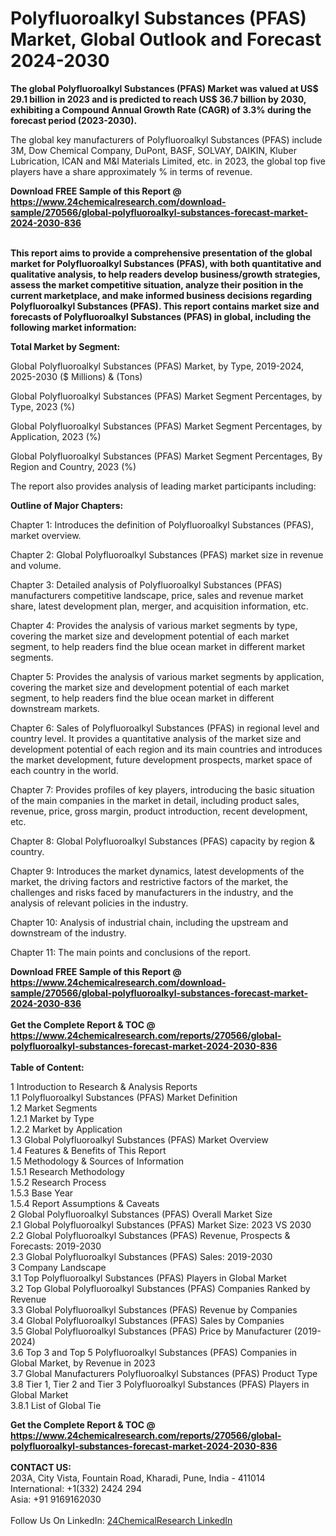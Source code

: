 <h1>Polyfluoroalkyl Substances (PFAS) Market, Global Outlook and Forecast 2024-2030</h1><p><strong>The global Polyfluoroalkyl Substances (PFAS) Market was valued at US$ 29.1 billion in 2023 and is predicted to reach US$ 36.7 billion by 2030, exhibiting a Compound Annual Growth Rate (CAGR) of 3.3% during the forecast period (2023-2030).</strong></p><p>
</p><p>The global key manufacturers of Polyfluoroalkyl Substances (PFAS) include 3M, Dow Chemical Company, DuPont, BASF, SOLVAY, DAIKIN, Kluber Lubrication, ICAN and M&amp;I Materials Limited, etc. in 2023, the global top five players have a share approximately % in terms of revenue.</p><div><b>Download FREE Sample of this Report @ 
            <a href="https://www.24chemicalresearch.com/download-sample/270566/global-polyfluoroalkyl-substances-forecast-market-2024-2030-836">
            https://www.24chemicalresearch.com/download-sample/270566/global-polyfluoroalkyl-substances-forecast-market-2024-2030-836</a></b></div><br><p>
<strong>This report aims to provide a comprehensive presentation of the global market for Polyfluoroalkyl Substances (PFAS), with both quantitative and qualitative analysis, to help readers develop business/growth strategies, assess the market competitive situation, analyze their position in the current marketplace, and make informed business decisions regarding Polyfluoroalkyl Substances (PFAS). This report contains market size and forecasts of Polyfluoroalkyl Substances (PFAS) in global, including the following market information:</strong></p><p>
</p><p>
<strong>Total Market by Segment:</strong></p><p>
Global Polyfluoroalkyl Substances (PFAS) Market, by Type, 2019-2024, 2025-2030 ($ Millions) &amp; (Tons)</p><p>
Global Polyfluoroalkyl Substances (PFAS) Market Segment Percentages, by Type, 2023 (%)</p><p>
</p><p>
Global Polyfluoroalkyl Substances (PFAS) Market Segment Percentages, by Application, 2023 (%)</p><p>
</p><p>
Global Polyfluoroalkyl Substances (PFAS) Market Segment Percentages, By Region and Country, 2023 (%)</p><p>
</p><p>
The report also provides analysis of leading market participants including:</p><p>
</p><p>
</p><p>
</p><p><strong>Outline of Major Chapters:</strong></p><p>
</p><p>Chapter 1: Introduces the definition of Polyfluoroalkyl Substances (PFAS), market overview.</p><p>
Chapter 2: Global Polyfluoroalkyl Substances (PFAS) market size in revenue and volume.</p><p>
Chapter 3: Detailed analysis of Polyfluoroalkyl Substances (PFAS) manufacturers competitive landscape, price, sales and revenue market share, latest development plan, merger, and acquisition information, etc.</p><p>
Chapter 4: Provides the analysis of various market segments by type, covering the market size and development potential of each market segment, to help readers find the blue ocean market in different market segments.</p><p>
Chapter 5: Provides the analysis of various market segments by application, covering the market size and development potential of each market segment, to help readers find the blue ocean market in different downstream markets.</p><p>
Chapter 6: Sales of Polyfluoroalkyl Substances (PFAS) in regional level and country level. It provides a quantitative analysis of the market size and development potential of each region and its main countries and introduces the market development, future development prospects, market space of each country in the world.</p><p>
Chapter 7: Provides profiles of key players, introducing the basic situation of the main companies in the market in detail, including product sales, revenue, price, gross margin, product introduction, recent development, etc.</p><p>
Chapter 8: Global Polyfluoroalkyl Substances (PFAS) capacity by region &amp; country.</p><p>
Chapter 9: Introduces the market dynamics, latest developments of the market, the driving factors and restrictive factors of the market, the challenges and risks faced by manufacturers in the industry, and the analysis of relevant policies in the industry.</p><p>
Chapter 10: Analysis of industrial chain, including the upstream and downstream of the industry.</p><p>
Chapter 11: The main points and conclusions of the report.</p><div><b>Download FREE Sample of this Report @ 
            <a href="https://www.24chemicalresearch.com/download-sample/270566/global-polyfluoroalkyl-substances-forecast-market-2024-2030-836">
            https://www.24chemicalresearch.com/download-sample/270566/global-polyfluoroalkyl-substances-forecast-market-2024-2030-836</a></b></div><br><div><b>Get the Complete Report & TOC @ 
            <a href="https://www.24chemicalresearch.com/reports/270566/global-polyfluoroalkyl-substances-forecast-market-2024-2030-836">
            https://www.24chemicalresearch.com/reports/270566/global-polyfluoroalkyl-substances-forecast-market-2024-2030-836</a></b></div><br>
            <b>Table of Content:</b><p>1 Introduction to Research & Analysis Reports<br />
    1.1 Polyfluoroalkyl Substances (PFAS) Market Definition<br />
    1.2 Market Segments<br />
        1.2.1 Market by Type<br />
        1.2.2 Market by Application<br />
    1.3 Global Polyfluoroalkyl Substances (PFAS) Market Overview<br />
    1.4 Features & Benefits of This Report<br />
    1.5 Methodology & Sources of Information<br />
        1.5.1 Research Methodology<br />
        1.5.2 Research Process<br />
        1.5.3 Base Year<br />
        1.5.4 Report Assumptions & Caveats<br />
2 Global Polyfluoroalkyl Substances (PFAS) Overall Market Size<br />
    2.1 Global Polyfluoroalkyl Substances (PFAS) Market Size: 2023 VS 2030<br />
    2.2 Global Polyfluoroalkyl Substances (PFAS) Revenue, Prospects & Forecasts: 2019-2030<br />
    2.3 Global Polyfluoroalkyl Substances (PFAS) Sales: 2019-2030<br />
3 Company Landscape<br />
    3.1 Top Polyfluoroalkyl Substances (PFAS) Players in Global Market<br />
    3.2 Top Global Polyfluoroalkyl Substances (PFAS) Companies Ranked by Revenue<br />
    3.3 Global Polyfluoroalkyl Substances (PFAS) Revenue by Companies<br />
    3.4 Global Polyfluoroalkyl Substances (PFAS) Sales by Companies<br />
    3.5 Global Polyfluoroalkyl Substances (PFAS) Price by Manufacturer (2019-2024)<br />
    3.6 Top 3 and Top 5 Polyfluoroalkyl Substances (PFAS) Companies in Global Market, by Revenue in 2023<br />
    3.7 Global Manufacturers Polyfluoroalkyl Substances (PFAS) Product Type<br />
    3.8 Tier 1, Tier 2 and Tier 3 Polyfluoroalkyl Substances (PFAS) Players in Global Market<br />
        3.8.1 List of Global Tie</p><div><b>Get the Complete Report & TOC @ 
            <a href="https://www.24chemicalresearch.com/reports/270566/global-polyfluoroalkyl-substances-forecast-market-2024-2030-836">
            https://www.24chemicalresearch.com/reports/270566/global-polyfluoroalkyl-substances-forecast-market-2024-2030-836</a></b></div><br><b>CONTACT US:</b><br>
            203A, City Vista, Fountain Road, Kharadi, Pune, India - 411014<br>
            International: +1(332) 2424 294<br>
            Asia: +91 9169162030 <br><br>
            Follow Us On LinkedIn: <a href="https://www.linkedin.com/company/24chemicalresearch/">24ChemicalResearch LinkedIn</a>